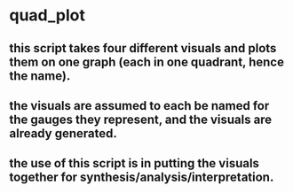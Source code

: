 # quad_plot
## this script takes four different visuals and plots them on one graph (each in one quadrant, hence the name). 
## the visuals are assumed to each be named for the gauges they represent, and the visuals are already generated.
## the use of this script is in putting the visuals together for synthesis/analysis/interpretation.

